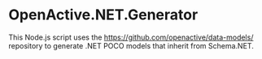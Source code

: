 ﻿# OpenActive.NET.Generator

This Node.js script uses the https://github.com/openactive/data-models/ repository to generate .NET POCO models that inherit from Schema.NET.
